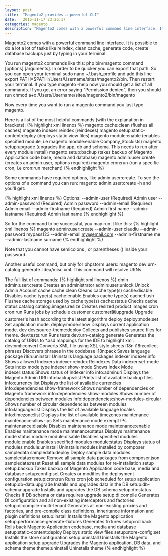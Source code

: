 ```yaml
---
layout: post
title:  "Magento2 provides a powerful CLI"
date:   2015-11-17 23:26:17
categories: magento
description: "Magento2 comes with a powerful command line interface. It is possible to do a lot a lot of tasks like reindex, clean cache, generate code, create database backups just by typing in your terminal"
---
```


Magento2 comes with a powerful command line interface. It is possible to do a lot a lot of tasks like reindex, clean cache, generate code, create database backups just by typing in your terminal.

You run magento2 commands like this: <span class="code">php bin/magento command [options] [arguments]</span>. In order to be quicker you can export that path. So you can open your terminal <span class="code">sudo nano ~/.bash_profile</span> and add this line <span class="code">export PATH=$PATH:/Users/Username/sites/magento2/bin</span>. Then restart your terminal. If you type magento -help now you should get a list of all commands. If you get an error saying "Permission denied", then you should run <span class="code">chmod a+x /Users/Username/sites/magento2/bin/magento</span>

Now every time you want to run a magento command you just type <span class="code">magento</span>.

Here is a list of the most helpful commands (with the explanation in brackets):
{% highlight xml linenos %}
magento cache:clean (flushes all caches)
magento indexer:reindex (reindexes)
magento setup:static-content:deploy (deploys static view files)
magento module:enable (enables specified module, i.e magento module:enable Company_Stockists)
magento setup:upgrade (upgrades the app, db and schema. This needs to run after every module install)
magento setup:backup (takes backup of Magento Application code base, media and database)
magento admin:user:create (creates an admin user, options required)
magento cron:run (run a specific cron, i.e cron:run merchant)
{% endhighlight %}

Some commands have required options, like <span class="code">admin:user:create</span>. To see the options of a command you can run: <span class="code">magento admin:user:create -h</span> and you'll get:

{% highlight xml linenos %}
Options:
 --admin-user           (Required) Admin user
 --admin-password       (Required) Admin password
 --admin-email          (Required) Admin email
 --admin-firstname      (Required) Admin first name
 --admin-lastname       (Required) Admin last name
{% endhighlight %}

So for the command to be successful, you may run it like this:
{% highlight xml linenos %}
magento admin:user:create --admin-user claudiu --admin-password mypass123 --admin-email my@email.com --admin-firstname me --admin-lastname surname
{% endhighlight %}

Note that you cannot have semicolons ; or parentheses () inside your password.

Another useful command, but only for phpstorm users: <span class="code">magento dev:urn-catalog:generate .idea/misc.xml</span>. This command will resolve URNs.

The full list of commands:
{% highlight xml linenos %}
dmin
 admin:user:create                         Creates an administrator
 admin:user:unlock                         Unlock Admin Account
cache
 cache:clean                               Cleans cache type(s)
 cache:disable                             Disables cache type(s)
 cache:enable                              Enables cache type(s)
 cache:flush                               Flushes cache storage used by cache type(s)
 cache:status                              Checks cache status
catalog
 catalog:images:resize                     Creates resized product images
cron
 cron:run                                  Runs jobs by schedule
customer
 customer:hash:upgrade                     Upgrade customer's hash according to the latest algorithm
deploy
 deploy:mode:set                           Set application mode.
 deploy:mode:show                          Displays current application mode.
dev
 dev:source-theme:deploy                   Collects and publishes source files for theme.
 dev:tests:run                             Runs tests
 dev:urn-catalog:generate                  Generates the catalog of URNs to *.xsd mappings for the IDE to highlight xml.
 dev:xml:convert                           Converts XML file using XSL style sheets
i18n
 i18n:collect-phrases                      Discovers phrases in the codebase
 i18n:pack                                 Saves language package
 i18n:uninstall                            Uninstalls language packages
indexer
 indexer:info                              Shows allowed Indexers
 indexer:reindex                           Reindexes Data
 indexer:set-mode                          Sets index mode type
 indexer:show-mode                         Shows Index Mode
 indexer:status                            Shows status of Indexer
info
 info:adminuri                             Displays the Magento Admin URI
 info:backups:list                         Prints list of available backup files
 info:currency:list                        Displays the list of available currencies
 info:dependencies:show-framework          Shows number of dependencies on Magento framework
 info:dependencies:show-modules            Shows number of dependencies between modules
 info:dependencies:show-modules-circular   Shows number of circular dependencies between modules
 info:language:list                        Displays the list of available language locales
 info:timezone:list                        Displays the list of available timezones
maintenance
 maintenance:allow-ips                     Sets maintenance mode exempt IPs
 maintenance:disable                       Disables maintenance mode
 maintenance:enable                        Enables maintenance mode
 maintenance:status                        Displays maintenance mode status
module
 module:disable                            Disables specified modules
 module:enable                             Enables specified modules
 module:status                             Displays status of modules
 module:uninstall                          Uninstalls modules installed by composer
sampledata
 sampledata:deploy                         Deploy sample data modules
 sampledata:remove                         Remove all sample data packages from composer.json
 sampledata:reset                          Reset all sample data modules for re-installation
setup
 setup:backup                              Takes backup of Magento Application code base, media and database
 setup:config:set                          Creates or modifies the deployment configuration
 setup:cron:run                            Runs cron job scheduled for setup application
 setup:db-data:upgrade                     Installs and upgrades data in the DB
 setup:db-schema:upgrade                   Installs and upgrades the DB schema
 setup:db:status                           Checks if DB schema or data requires upgrade
 setup:di:compile                          Generates DI configuration and all non-existing interceptors and factories
 setup:di:compile-multi-tenant             Generates all non-existing proxies and factories, and pre-compile class definitions, inheritance information and plugin definitions
 setup:install                             Installs the Magento application
 setup:performance:generate-fixtures       Generates fixtures
 setup:rollback                            Rolls back Magento Application codebase, media and database
 setup:static-content:deploy               Deploys static view files
 setup:store-config:set                    Installs the store configuration
 setup:uninstall                           Uninstalls the Magento application
 setup:upgrade                             Upgrades the Magento application, DB data, and schema
theme
 theme:uninstall                           Uninstalls theme
{% endhighlight %}
